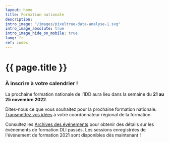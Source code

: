 ```yaml
---
layout: home
title: Formation nationale
description:
intro_image: "/images/pixeltrue-data-analyse-1.svg"
intro_image_absolute: true
intro_image_hide_on_mobile: true
lang: fr
ref: index
---
```


# {{ page.title }}

### À inscrire à votre calendrier !

La prochaine formation nationale de l’IDD aura lieu  dans la semaine du **21 au 25 novembre 2022**.

Dites-nous ce que vous souhaitez pour la prochaine formation nationale. [Transmettez vos idées](/fr/contact) à votre coordonnateur régional de la formation.

Consultez les [Archives des événements](/fr/archive) pour obtenir des détails sur les événements de formation DLI passés. Les sessions enregistrées de l'événement de formation 2021 sont disponibles dès maintenant !
